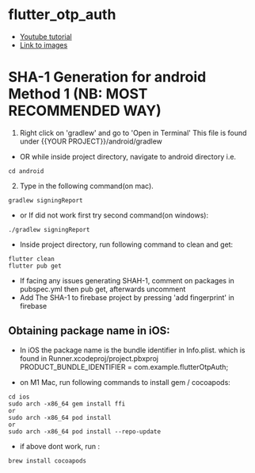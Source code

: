 # flutter_otp_auth

- [Youtube tutorial](https://www.youtube.com/watch?v=GoIREQjWiWk&t=3014s)
- [Link to images](https://www.freepik.com/free-photos-vectors/login)

# SHA-1 Generation for android Method 1 (NB: MOST RECOMMENDED WAY)
1. Right click on 'gradlew' and go to 'Open in Terminal' This file is found under {{YOUR PROJECT}}/android/gradlew
- OR while inside project directory, navigate to android directory i.e.
```
cd android
```
2. Type in the following command(on mac).
```
gradlew signingReport
```
- or If did not work first try second command(on windows):
```
./gradlew signingReport
```
- Inside project directory, run following command to clean and get:
```
flutter clean
flutter pub get
```
- If facing any issues generating SHAH-1, comment on packages in pubspec.yml then pub get, afterwards uncomment
- Add The SHA-1 to firebase project by pressing 'add fingerprint' in firebase

## Obtaining package name in iOS:
- In iOS the package name is the bundle identifier in Info.plist. which is found in Runner.xcodeproj/project.pbxproj
PRODUCT_BUNDLE_IDENTIFIER = com.example.flutterOtpAuth;

- on M1 Mac, run following commands to install gem / cocoapods:
```
cd ios
sudo arch -x86_64 gem install ffi
or
sudo arch -x86_64 pod install
or
sudo arch -x86_64 pod install --repo-update
```
- if above dont work, run :
```
brew install cocoapods
```